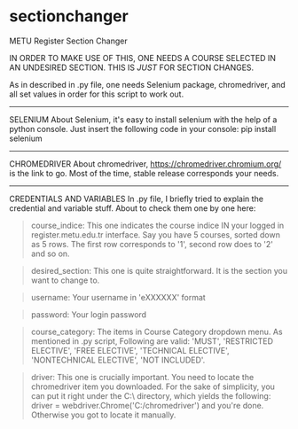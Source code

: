 # sectionchanger
METU Register Section Changer

IN ORDER TO MAKE USE OF THIS, ONE NEEDS A COURSE SELECTED IN AN UNDESIRED SECTION. THIS IS *JUST* FOR SECTION CHANGES.


As in described in .py file, one needs Selenium package, chromedriver, and all set values in order for this script to work out.

---------------------------------

SELENIUM
About Selenium, it's easy to install selenium with the help of a python console. Just insert the following code in your console:
pip install selenium

---------------------------------

CHROMEDRIVER
About chromedriver, https://chromedriver.chromium.org/ is the link to go. Most of the time, stable release corresponds your needs.

--------------------------------

CREDENTIALS AND VARIABLES
In .py file, I briefly tried to explain the credential and variable stuff. About to check them one by one here:

>course_indice: This one indicates the course indice IN your logged in register.metu.edu.tr interface. Say you have 5 courses, sorted down as 5 rows.
The first row corresponds to '1', second row does to '2' and so on.

>desired_section: This one is quite straightforward. It is the section you want to change to.

>username: Your username in 'eXXXXXX' format

>password: Your login password

>course_category: The items in Course Category dropdown menu. As mentioned in .py script, Following are valid: 'MUST', 'RESTRICTED ELECTIVE', 'FREE ELECTIVE', 'TECHNICAL ELECTIVE', 'NONTECHNICAL ELECTIVE', 'NOT INCLUDED'.

>driver: This one is crucially important. You need to locate the chromedriver item you downloaded. For the sake of simplicity, you can put it right under the C:\ directory, which yields the following: 
>driver = webdriver.Chrome('C:/chromedriver') 
>and you're done. Otherwise you got to locate it manually.


